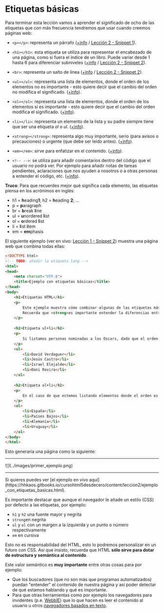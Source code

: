 # Etiquetas básicas

Para terminar esta lección vamos a aprender el significado de ocho de las etiquetas que con más frecuencia tendremos que usar cuando creemos páginas web:

* ```<p></p>```: representa un párrafo ([+info](http://www.w3.org/TR/2014/REC-html5-20141028/grouping-content.html#the-p-element) / [Lección 2 - Snippet 1](/snippets/html/?lesson=2&snippet=1)).

* ```<h1></h1>```: esta etiqueta se utiliza para representar el encabezado de una página, como si fuera el índice de un libro. Puede variar desde 1 hasta 6 para diferenciar subniveles ([+info](http://www.w3.org/TR/2014/REC-html5-20141028/sections.html#the-h1,-h2,-h3,-h4,-h5,-and-h6-elements) / [Lección 2 - Snippet 2](/snippets/html/?lesson=2&snippet=2)).

* ```<br>```: representa un salto de línea ([+ìnfo](http://www.w3.org/TR/2014/REC-html5-20141028/grouping-content.html#the-p-element) / [Lección 2 - Snippet 2](/snippets/html/?lesson=2&snippet=2)).

* ```<ul></ul>```: representa una lista de elementos, donde el orden de los elementos no es importante - esto quiere decir que el cambio del orden no modifica el significado. ([+ìnfo](http://www.w3.org/TR/2014/REC-html5-20141028/grouping-content.html#the-ul-element)).

* ```<ol></ol>```: representa una lista de elementos, donde el orden de los elementos sí es importante - esto quiere decir que el cambio del orden modifica el significado. ([+ìnfo](http://www.w3.org/TR/2014/REC-html5-20141028/grouping-content.html#the-ol-element)).

* ```<li></li>```: representa un elemento de la lista y su padre siempre tiene que ser una etiqueta *ol* o *ul*. ([+ìnfo](http://www.w3.org/TR/2014/REC-html5-20141028/grouping-content.html#the-li-element)).

* ```<strong></strong>```: representa algo muy importante, serio (para avisos o precauciones) o urgente (que debe ser leído antes). ([+ìnfo](http://www.w3.org/TR/2014/REC-html5-20141028/text-level-semantics.html#the-strong-element)).

* ```<em></em>```: sirve para enfatizar en el contenido. ([+ìnfo](http://www.w3.org/TR/2014/REC-html5-20141028/text-level-semantics.html#the-em-element)).

* ```<!-- -->```: se utiliza para añadir comentarios dentro del código que el usuario no podrá ver. Por ejemplo para añadir notas de tareas pendientes, aclaraciones que nos ayuden a nosotros o a otras personas a entender el código, etc.  ([+ìnfo](http://www.w3.org/TR/2014/REC-html5-20141028/syntax.html#comments)).


**Truco**: Para que recuerdes mejor qué significa cada elemento, las etiquetas piensa en los acrónimos en inglés:
* h1 = **h**eading**1**; h2 = **h**eading **2**; ...
* p = **p**aragraph
* br = **b**reak **l**ine
* ul = **u**nordered **l**ist
* ol = **o**rdered **l**ist
* li = **l**ist **i**tem
* em = **em**phasis


El siguiente ejemplo (ver en vivo: [Lección 1 - Snippet 2](/snippets/html/?lesson=1&snippet=2)) muestra una página web que combina todas ellas:

```html
<!DOCTYPE html>
<!-- TODO: añadir la etiqueta lang -->
<html>
<head>
	<meta charset="UTF-8">
	<title>Ejemplo con etiquetas básicas</title>
</head>
<body>
    <h1>Etiquetas HTML</h1>
    <p>
        Este ejemplo muestra cómo combinar algunas de las etiquetas más básicas de HTML5. <br>
        Recuerda que <strong>es importante entender la diferencias entre ellas</strong>.
    </p>
    
    <h2>Etiqueta ul+li</h2>
    <p>
        Si listamos personas nominadas a los Oscars, dado que el orden no altera el significado, debemos usar <em>ul</em>. 
    </p>
    <ul>
        <li>David Verdaguer</li>
        <li>Jesús Castro</li>
        <li>Israel Elejalde</li>
        <li>Dani Rovira</li>
    </ul>
    
    <h2>Etiqueta ol+li</h2>
    <p>
        En el caso de que estemos listando elementos donde el orden es importante, como por ejemplo la clasificación de un mundial de fútbol, debemos usar <em>ol</em>.
    </p>
    <ol>	 
        <li>España</li>
        <li>Países Bajos</li>
        <li>Alemania</li>
        <li>Uruguay</li>
    </ol>
</body>
</html>
```

Esto generaría una página como la siguiente:
<hr>
![](../images/primer_ejemplo.png)
<hr>
Si quieres puedes ver [el ejemplo en vivo aquí](https://hhkaos.gitbooks.io/cursohtml5desdecero/content/leccion2/ejemplo_con_etiquetas_basicas.html).

Es importante destacar que aunque el navegador le añade un estilo (CSS) por defecto a las etiquetas, por ejemplo:
* ```h1``` y ```h2``` una fuente mayor y negrita
* ```strong```en negrita
* ```ul``` y ```ol``` con un margen a la izquierda y un punto o número respectivamente
* ```em``` en cursiva

Esto no es responsabilidad del HTML, esto lo podremos personalizar en un futuro con CSS. Así que insisto, recuerda que HTML **sólo sirve para dotar de estructura y semántica al contenido**.

Este valor semántico es **muy importante** entre otras cosas para por ejemplo:
* Que los buscadores (que no son más que programas automatizados) puedan "entender" el contenido de nuestra página y así poder detectar de qué estamos hablando y qué es importante.
* Para que otras herramientas como por ejemplo los navegadores para invidentes (p.e. [WebbIE](http://www.webbie.org.uk/es/)) que lo que hacen es leer el contenido al usuario u otros [navegadores basados en texto](https://es.wikipedia.org/wiki/Navegador_web#Navegadores_web_basados_en_texto).